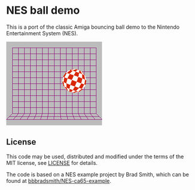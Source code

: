 # NES ball demo

This is a port of the classic Amiga bouncing ball demo to the Nintendo Entertainment System (NES).

![Start screen](res/screen-capture.png)

## License

This code may be used, distributed and modified under the terms of the MIT license, see [LICENSE](https://github.com/mike42/nes-ball-demo/blob/master/LICENSE) for details.

The code is based on a NES example project by Brad Smith, which can be found at [bbbradsmith/NES-ca65-example](https://github.com/bbbradsmith/NES-ca65-example).

